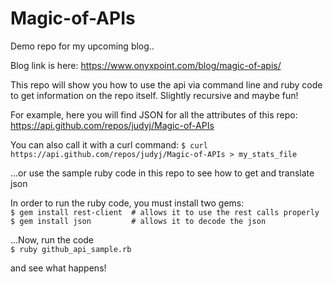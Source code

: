 # Magic-of-APIs
Demo repo for my upcoming blog..

Blog link is here:  https://www.onyxpoint.com/blog/magic-of-apis/

This repo will show you how to use the api via command line and ruby code to get information on the repo itself.
Slightly recursive and maybe fun!

For example, here you will find JSON for all the attributes of this repo:
https://api.github.com/repos/judyj/Magic-of-APIs

You can also call it with a curl command:
`$ curl https://api.github.com/repos/judyj/Magic-of-APIs > my_stats_file`

...or use the sample ruby code in this repo to see how to get and translate json

In order to run the ruby code, you must install two gems:<br>
`$ gem install rest-client  # allows it to use the rest calls properly`<br>
`$ gem install json         # allows it to decode the json`


...Now, run the code<br>
`$ ruby github_api_sample.rb`

and see what happens!
